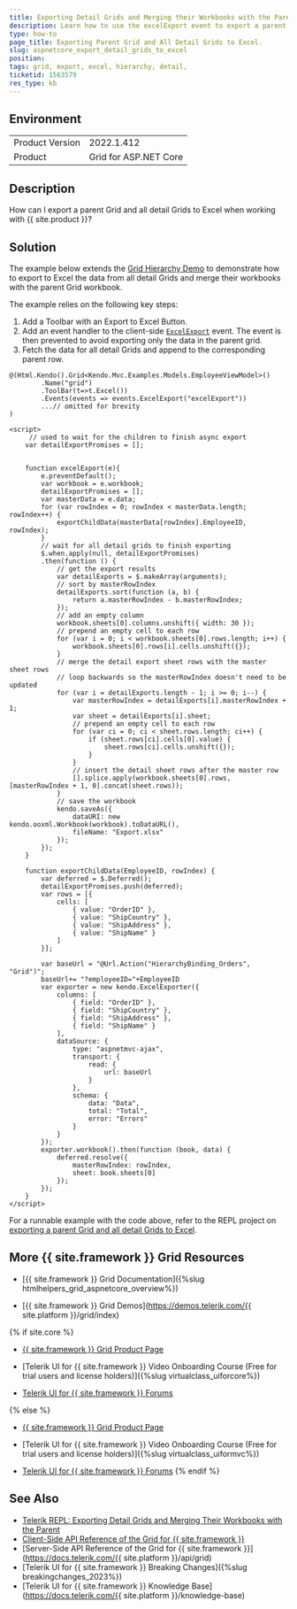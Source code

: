 ```yaml
---
title: Exporting Detail Grids and Merging their Workbooks with the Parent Grid Workbook.
description: Learn how to use the excelExport event to export a parent Grid and all detail Grids to Excel.
type: how-to
page_title: Exporting Parent Grid and All Detail Grids to Excel.
slug: aspnetcore_export_detail_grids_to_excel
position:
tags: grid, export, excel, hierarchy, detail,
ticketid: 1563579
res_type: kb
---
```


## Environment
<table>
	<tbody>
		<tr>
			<td>Product Version</td>
			<td>2022.1.412</td>
		</tr>
		<tr>
			<td>Product</td>
			<td>Grid for ASP.NET Core</td>
		</tr>
	</tbody>
</table>


## Description

How can I export a parent Grid and all detail Grids to Excel when working with {{ site.product }}?

## Solution

The example below extends the [Grid Hierarchy Demo](https://demos.telerik.com/aspnet-core/grid/hierarchy) to demonstrate how to export to Excel the data from all detail Grids and merge their workbooks with the parent Grid workbook.

The example relies on the following key steps:

1. Add a Toolbar with an Export to Excel Button.
1. Add an event handler to the client-side [`ExcelExport`](https://docs.telerik.com/aspnet-core/api/kendo.mvc.ui.fluent/grideventbuilder#excelexportsystemstring) event. The event is then prevented to avoid exporting only the data in the parent grid.
1. Fetch the data for all detail Grids and append to the corresponding parent row.

```
@(Html.Kendo().Grid<Kendo.Mvc.Examples.Models.EmployeeViewModel>()
        .Name("grid")
        .ToolBar(t=>t.Excel())
        .Events(events => events.ExcelExport("excelExport"))
        ...// omitted for brevity
)

<script>
     // used to wait for the children to finish async export
    var detailExportPromises = [];


    function excelExport(e){
        e.preventDefault();
        var workbook = e.workbook;
        detailExportPromises = [];
        var masterData = e.data;
        for (var rowIndex = 0; rowIndex < masterData.length; rowIndex++) {
            exportChildData(masterData[rowIndex].EmployeeID, rowIndex);
        }
        // wait for all detail grids to finish exporting
        $.when.apply(null, detailExportPromises)
        .then(function () {
            // get the export results
            var detailExports = $.makeArray(arguments);
            // sort by masterRowIndex
            detailExports.sort(function (a, b) {
                return a.masterRowIndex - b.masterRowIndex;
            });
            // add an empty column
            workbook.sheets[0].columns.unshift({ width: 30 });
            // prepend an empty cell to each row
            for (var i = 0; i < workbook.sheets[0].rows.length; i++) {
                workbook.sheets[0].rows[i].cells.unshift({});
            }
            // merge the detail export sheet rows with the master sheet rows
            // loop backwards so the masterRowIndex doesn't need to be updated
            for (var i = detailExports.length - 1; i >= 0; i--) {
                var masterRowIndex = detailExports[i].masterRowIndex + 1;
                var sheet = detailExports[i].sheet;
                // prepend an empty cell to each row
                for (var ci = 0; ci < sheet.rows.length; ci++) {
                    if (sheet.rows[ci].cells[0].value) {
                        sheet.rows[ci].cells.unshift({});
                    }
                }
                // insert the detail sheet rows after the master row
                [].splice.apply(workbook.sheets[0].rows, [masterRowIndex + 1, 0].concat(sheet.rows));
            }
            // save the workbook
            kendo.saveAs({
                dataURI: new kendo.ooxml.Workbook(workbook).toDataURL(),
                fileName: "Export.xlsx"
            });
        });
    }

    function exportChildData(EmployeeID, rowIndex) {
        var deferred = $.Deferred();
        detailExportPromises.push(deferred);
        var rows = [{
            cells: [
                { value: "OrderID" },
                { value: "ShipCountry" },
                { value: "ShipAddress" },
                { value: "ShipName" }
            ]
        }];

        var baseUrl = "@Url.Action("HierarchyBinding_Orders", "Grid")";
        baseUrl+= "?employeeID="+EmployeeID
        var exporter = new kendo.ExcelExporter({
            columns: [
                { field: "OrderID" },
                { field: "ShipCountry" },
                { field: "ShipAddress" },
                { field: "ShipName" }
            ],
            dataSource: {
                type: "aspnetmvc-ajax",
                transport: {
                    read: { 
                        url: baseUrl 
                    }
                },
                schema: {
                    data: "Data",
                    total: "Total",
                    error: "Errors"
                }
            }
        });
        exporter.workbook().then(function (book, data) {
            deferred.resolve({
                masterRowIndex: rowIndex,
                sheet: book.sheets[0]
            });
        });
    }
</script>
```

For a runnable example with the code above, refer to the REPL project on [exporting a parent Grid and all detail Grids to Excel](https://netcorerepl.telerik.com/QGOKQDvS30QKTkiV55).

## More {{ site.framework }} Grid Resources

* [{{ site.framework }} Grid Documentation]({%slug htmlhelpers_grid_aspnetcore_overview%})

* [{{ site.framework }} Grid Demos](https://demos.telerik.com/{{ site.platform }}/grid/index)

{% if site.core %}
* [{{ site.framework }} Grid Product Page](https://www.telerik.com/aspnet-core-ui/grid)

* [Telerik UI for {{ site.framework }} Video Onboarding Course (Free for trial users and license holders)]({%slug virtualclass_uiforcore%})

* [Telerik UI for {{ site.framework }} Forums](https://www.telerik.com/forums/aspnet-core-ui)

{% else %}
* [{{ site.framework }} Grid Product Page](https://www.telerik.com/aspnet-mvc/grid)

* [Telerik UI for {{ site.framework }} Video Onboarding Course (Free for trial users and license holders)]({%slug virtualclass_uiformvc%})

* [Telerik UI for {{ site.framework }} Forums](https://www.telerik.com/forums/aspnet-mvc)
{% endif %}

## See Also

* [Telerik REPL: Exporting Detail Grids and Merging Their Workbooks with the Parent](https://netcorerepl.telerik.com/QGOKQDvS30QKTkiV55)
* [Client-Side API Reference of the Grid for {{ site.framework }}](https://docs.telerik.com/kendo-ui/api/javascript/ui/grid)
* [Server-Side API Reference of the Grid for {{ site.framework }}](https://docs.telerik.com/{{ site.platform }}/api/grid)
* [Telerik UI for {{ site.framework }} Breaking Changes]({%slug breakingchanges_2023%})
* [Telerik UI for {{ site.framework }} Knowledge Base](https://docs.telerik.com/{{ site.platform }}/knowledge-base)
